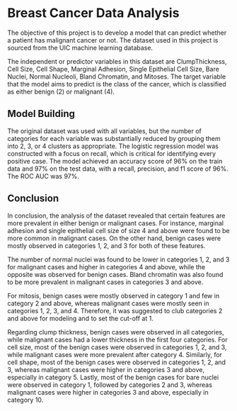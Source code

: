 # Breast Cancer Data Analysis
The objective of this project is to develop a model that can predict whether a patient has malignant cancer or not. The dataset used in this project is sourced from the UIC machine learning database.

The independent or predictor variables in this dataset are ClumpThickness, Cell Size, Cell Shape, Marginal Adhesion, Single Epithelial Cell Size, Bare Nuclei, Normal Nucleoli, Bland Chromatin, and Mitoses. The target variable that the model aims to predict is the class of the cancer, which is classified as either benign (2) or malignant (4).

## Model Building
The original dataset was used with all variables, but the number of categories for each variable was substantially reduced by grouping them into 2, 3, or 4 clusters as appropriate. The logistic regression model was constructed with a focus on recall, which is critical for identifying every positive case. The model achieved an accuracy score of 96% on the train data and 97% on the test data, with a recall, precision, and f1 score of 96%. The ROC AUC was 97%.

## Conclusion
In conclusion, the analysis of the dataset revealed that certain features are more prevalent in either benign or malignant cases. For instance, marginal adhesion and single epithelial cell size of size 4 and above were found to be more common in malignant cases. On the other hand, benign cases were mostly observed in categories 1, 2, and 3 for both of these features.

The number of normal nuclei was found to be lower in categories 1, 2, and 3 for malignant cases and higher in categories 4 and above, while the opposite was observed for benign cases. Bland chromatin was also found to be more prevalent in malignant cases in categories 3 and above.

For mitosis, benign cases were mostly observed in category 1 and few in category 2 and above, whereas malignant cases were mostly seen in categories 1, 2, 3, and 4. Therefore, it was suggested to club categories 2 and above for modeling and to set the cut-off at 1.

Regarding clump thickness, benign cases were observed in all categories, while malignant cases had a lower thickness in the first four categories. For cell size, most of the benign cases were observed in categories 1, 2, and 3, while malignant cases were more prevalent after category 4. Similarly, for cell shape, most of the benign cases were observed in categories 1, 2, and 3, whereas malignant cases were higher in categories 3 and above, especially in category 5. Lastly, most of the benign cases for bare nuclei were observed in category 1, followed by categories 2 and 3, whereas malignant cases were higher in categories 3 and above, especially in category 10.
